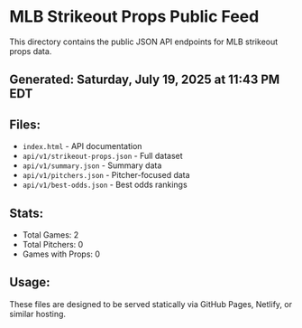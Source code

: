 # MLB Strikeout Props Public Feed

This directory contains the public JSON API endpoints for MLB strikeout props data.

## Generated: Saturday, July 19, 2025 at 11:43 PM EDT

## Files:
- `index.html` - API documentation
- `api/v1/strikeout-props.json` - Full dataset
- `api/v1/summary.json` - Summary data
- `api/v1/pitchers.json` - Pitcher-focused data  
- `api/v1/best-odds.json` - Best odds rankings

## Stats:
- Total Games: 2
- Total Pitchers: 0
- Games with Props: 0

## Usage:
These files are designed to be served statically via GitHub Pages, Netlify, or similar hosting.
